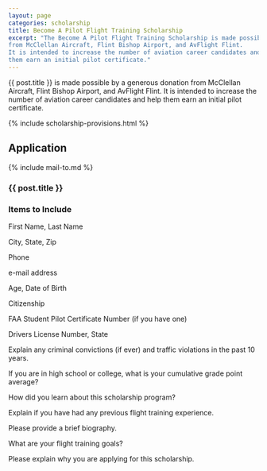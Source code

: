 ```yaml
---
layout: page
categories: scholarship
title: Become A Pilot Flight Training Scholarship
excerpt: "The Become A Pilot Flight Training Scholarship is made possible by a generous donation 
from McClellan Aircraft, Flint Bishop Airport, and AvFlight Flint.  
It is intended to increase the number of aviation career candidates and help 
them earn an initial pilot certificate." 
---
```


{{ post.title }} is made possible by a generous donation 
from McClellan Aircraft, Flint Bishop Airport, and AvFlight Flint. 
It is intended to increase the number of aviation career candidates and help 
them earn an initial pilot certificate.

{% include scholarship-provisions.html %}

## Application

{% include mail-to.md %}

### {{ post.title }}

### Items to Include 
First Name, Last Name 

City, State, Zip

Phone 

e-mail address 

Age, Date of Birth 

Citizenship 

FAA Student Pilot Certificate Number (if you have one)

Drivers License Number, State 

Explain any criminal convictions (if ever) and traffic violations in the past 10 years.

If you are in high school or college, what is your cumulative grade point average? 

How did you learn about this scholarship program?  


Explain if you have had any previous flight training experience.


Please provide a brief biography. 

What are your flight training goals? 

Please explain why you are applying for this scholarship.




